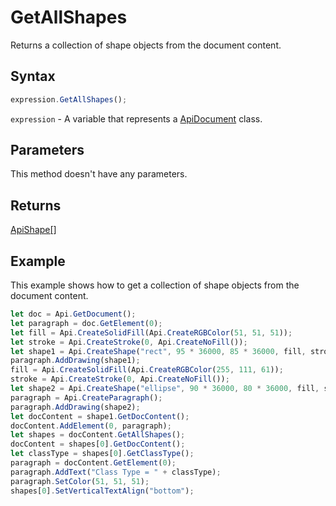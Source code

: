 # GetAllShapes

Returns a collection of shape objects from the document content.

## Syntax

```javascript
expression.GetAllShapes();
```

`expression` - A variable that represents a [ApiDocument](../ApiDocument.md) class.

## Parameters

This method doesn't have any parameters.

## Returns

[ApiShape[]](../../ApiShape/ApiShape.md)

## Example

This example shows how to get a collection of shape objects from the document content.

```javascript
let doc = Api.GetDocument();
let paragraph = doc.GetElement(0);
let fill = Api.CreateSolidFill(Api.CreateRGBColor(51, 51, 51));
let stroke = Api.CreateStroke(0, Api.CreateNoFill());
let shape1 = Api.CreateShape("rect", 95 * 36000, 85 * 36000, fill, stroke);
paragraph.AddDrawing(shape1);
fill = Api.CreateSolidFill(Api.CreateRGBColor(255, 111, 61));
stroke = Api.CreateStroke(0, Api.CreateNoFill());
let shape2 = Api.CreateShape("ellipse", 90 * 36000, 80 * 36000, fill, stroke);
paragraph = Api.CreateParagraph();
paragraph.AddDrawing(shape2);
let docContent = shape1.GetDocContent();
docContent.AddElement(0, paragraph);
let shapes = docContent.GetAllShapes();
docContent = shapes[0].GetDocContent();
let classType = shapes[0].GetClassType();
paragraph = docContent.GetElement(0);
paragraph.AddText("Class Type = " + classType);
paragraph.SetColor(51, 51, 51);
shapes[0].SetVerticalTextAlign("bottom");
```
